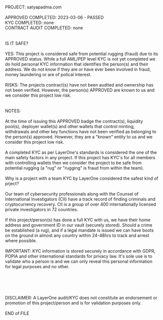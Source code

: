 PROJECT: satyapadma.com</br>
</br>
APPROVED COMPLETED: 2023-03-06 - PASSED</br>
KYC COMPLETED: none</br>
CONTRACT AUDIT COMPLETED: none</br>
</br>
</br>
IS IT SAFE?</br>
</br>
YES: This project is considered safe from potential rugging (fraud) due to its APPROVED status.  While a full AML/PEP level KYC is not yet completed we do hold personal KYC information that identifies the person(s) and their address.  We do not know if they are or have ever been involved in fraud, money laundering or are of polical interest.</br>
</br>
RISKS: The projects contract(s) have not been audited and ownership has not been verified. However, the person(s) APPROVED are known to us and we consider this project low risk.
</br>
</br>
</br>
NOTES:</br>
</br>
 At the time of issuing this APPROVED badge the contract(s), liquidity pool(s), deployer wallet(s) and other wallets that control minting, withdrawals and other key functions have not been verified as belonging to the person(s) approved.  However, they are a "known" entity to us and we consider this project low risk.</br>
</br>
 A completed KYC as per LayerOne's standards is considered the one of the main safety factors in any project.  If this project has KYC's for all members with controlling wallets then we consider the project to be safe from potential rugging (a "rug" or "rugging" is fraud from within the team).</br>
</br>
Why is a project with a team KYC by LayerOne considered the safest kind of prject?</br>
</br>
 Our team of cybersecurity professionals along with the Counsel of International Investigators (CII) have a track record of finding criminals and cryptocurrency recovery.  CII is a group of over 400 internationally licensed private investigators in 72 countries.</br>
</br>
 If this project/person(s) has done a full KYC with us, we have their home address and government ID in our vault (securely stored).  Should a crime be established (a rug), and if a legal mandate is issued we can have boots on the ground in almost any country within 24-48hrs to track and arrest where possible.</br>
</br>
IMPORTANT: KYC information is stored securely in accordance with GDPR, POPIA and other international standards for privacy law.  It's sole use is to validate who a person is and we can only reveal this personal information for legal purposes and no other.</br>
</br>
</br>
</br>
</br>
</br>
DISCLAIMER: A LayerOne audit/KYC does not constitute an endorsement or promotion of this project/person and is for validation purposes only.
</br>
</br>
END of FILE
